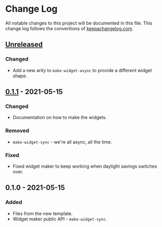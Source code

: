 # Change Log
All notable changes to this project will be documented in this file. This change log follows the conventions of [keepachangelog.com](http://keepachangelog.com/).

## [Unreleased]
### Changed
- Add a new arity to `make-widget-async` to provide a different widget shape.

## [0.1.1] - 2021-05-15
### Changed
- Documentation on how to make the widgets.

### Removed
- `make-widget-sync` - we're all async, all the time.

### Fixed
- Fixed widget maker to keep working when daylight savings switches over.

## 0.1.0 - 2021-05-15
### Added
- Files from the new template.
- Widget maker public API - `make-widget-sync`.

[Unreleased]: https://github.com/your-name/black-jack/compare/0.1.1...HEAD
[0.1.1]: https://github.com/your-name/black-jack/compare/0.1.0...0.1.1
